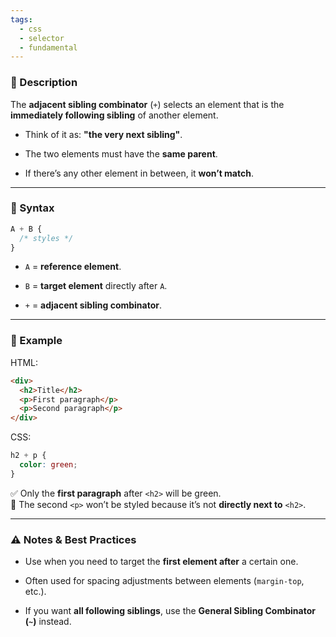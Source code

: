 ```yaml
---
tags:
  - css
  - selector
  - fundamental
---
```


### 📌 Description

The **adjacent sibling combinator** (`+`) selects an element that is the **immediately following sibling** of another element.

- Think of it as: **"the very next sibling"**.
    
- The two elements must have the **same parent**.
    
- If there’s any other element in between, it **won’t match**.
    

---

### 📍 Syntax

```css
A + B {
  /* styles */
}
```

- `A` = **reference element**.
    
- `B` = **target element** directly after `A`.
    
- `+` = **adjacent sibling combinator**.
    

---

### 📍 Example

HTML:

```html
<div>
  <h2>Title</h2>
  <p>First paragraph</p>
  <p>Second paragraph</p>
</div>
```

CSS:

```css
h2 + p {
  color: green;
}
```

✅ Only the **first paragraph** after `<h2>` will be green.  
🚫 The second `<p>` won’t be styled because it’s not **directly next to** `<h2>`.

---

### ⚠️ Notes & Best Practices

- Use when you need to target the **first element after** a certain one.
    
- Often used for spacing adjustments between elements (`margin-top`, etc.).
    
- If you want **all following siblings**, use the **General Sibling Combinator (`~`)** instead.
    